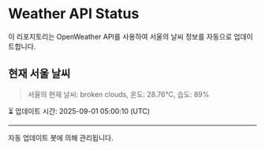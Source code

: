 
# Weather API Status

이 리포지토리는 OpenWeather API를 사용하여 서울의 날씨 정보를 자동으로 업데이트합니다.

## 현재 서울 날씨
> 서울의 현재 날씨: broken clouds, 온도: 28.76°C, 습도: 89%

⏳ 업데이트 시간: 2025-09-01 05:00:10 (UTC)

---
자동 업데이트 봇에 의해 관리됩니다.
